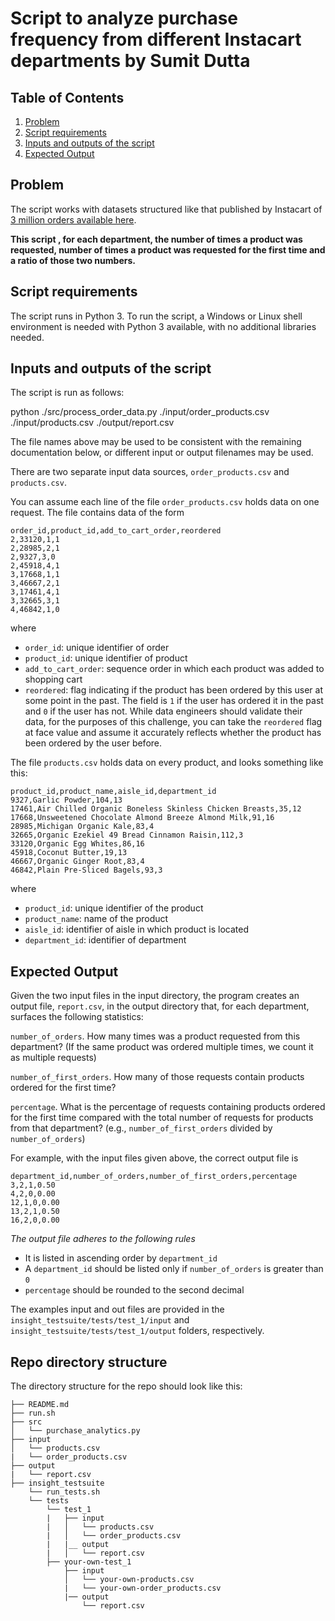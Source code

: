 ﻿# Script to analyze purchase frequency from different Instacart departments by Sumit Dutta

## Table of Contents
1. [Problem](README.md#problem)
1. [Script requirements](README.md#requirements)
1. [Inputs and outputs of the script](README.md#input-dataset)
1. [Expected Output](README.md#output)

## Problem

The script works with datasets structured like that published by Instacart of [3 million orders available here](https://www.instacart.com/datasets/grocery-shopping-2017).

**This script , for each department, the number of times a product was requested, number of times a product was requested for the first time and a ratio of those two numbers.**

## Script requirements

The script runs in Python 3. To run the script, a Windows or Linux shell environment is needed with Python 3 available, with no additional libraries needed.

## Inputs and outputs of the script

The script is run as follows:

python ./src/process_order_data.py ./input/order_products.csv ./input/products.csv ./output/report.csv

The file names above may be used to be consistent with the remaining documentation below, or different input or output filenames may be used.

There are two separate input data sources, `order_products.csv` and `products.csv`.

You can assume each line of the file `order_products.csv` holds data on one request. The file contains data of the form

```
order_id,product_id,add_to_cart_order,reordered
2,33120,1,1
2,28985,2,1
2,9327,3,0
2,45918,4,1
3,17668,1,1
3,46667,2,1
3,17461,4,1
3,32665,3,1
4,46842,1,0
```

where

* `order_id`: unique identifier of order
* `product_id`: unique identifier of product
* `add_to_cart_order`: sequence order in which each product was added to shopping cart
* `reordered`: flag indicating if the product has been ordered by this user at some point in the past. The field is `1` if the user has ordered it in the past and `0` if the user has not. While data engineers should validate their data, for the purposes of this challenge, you can take the `reordered` flag at face value and assume it accurately reflects whether the product has been ordered by the user before.

The file `products.csv` holds data on every product, and looks something like this:

```
product_id,product_name,aisle_id,department_id
9327,Garlic Powder,104,13
17461,Air Chilled Organic Boneless Skinless Chicken Breasts,35,12
17668,Unsweetened Chocolate Almond Breeze Almond Milk,91,16
28985,Michigan Organic Kale,83,4
32665,Organic Ezekiel 49 Bread Cinnamon Raisin,112,3
33120,Organic Egg Whites,86,16
45918,Coconut Butter,19,13
46667,Organic Ginger Root,83,4
46842,Plain Pre-Sliced Bagels,93,3
```
where

* `product_id`: unique identifier of the product
* `product_name`: name of the product
* `aisle_id`: identifier of aisle in which product is located
* `department_id`: identifier of department


## Expected Output

Given the two input files in the input directory, the program creates an output file, `report.csv`, in the output directory that, for each department, surfaces the following statistics:

`number_of_orders`. How many times was a product requested from this department? (If the same product was ordered multiple times, we count it as multiple requests)

`number_of_first_orders`. How many of those requests contain products ordered for the first time?

`percentage`. What is the percentage of requests containing products ordered for the first time compared with the total number of requests for products from that department? (e.g., `number_of_first_orders` divided by `number_of_orders`)

For example, with the input files given above, the correct output file is

```
department_id,number_of_orders,number_of_first_orders,percentage
3,2,1,0.50
4,2,0,0.00
12,1,0,0.00
13,2,1,0.50
16,2,0,0.00
```

*The output file adheres to the following rules*

- It is listed in ascending order by `department_id`
- A `department_id` should be listed only if `number_of_orders` is greater than `0`
- `percentage` should be rounded to the second decimal

The examples input and out files are provided in the `insight_testsuite/tests/test_1/input` and `insight_testsuite/tests/test_1/output` folders, respectively.


## Repo directory structure

The directory structure for the repo should look like this:

    ├── README.md
    ├── run.sh
    ├── src
    │   └── purchase_analytics.py
    ├── input
    │   └── products.csv
    |   └── order_products.csv
    ├── output
    |   └── report.csv
    ├── insight_testsuite
        └── run_tests.sh
        └── tests
            └── test_1
            |   ├── input
            |   │   └── products.csv
            |   │   └── order_products.csv
            |   |__ output
            |   │   └── report.csv
            ├── your-own-test_1
                ├── input
                │   └── your-own-products.csv
                |   └── your-own-order_products.csv
                |── output
                    └── report.csv

